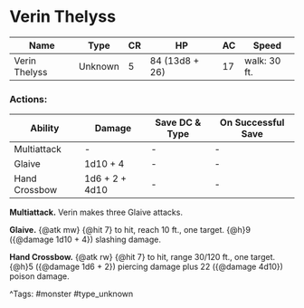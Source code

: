 # Verin Thelyss

| Name | Type | CR | HP | AC | Speed |
|------|------|----|----|----|-------|
| Verin Thelyss | Unknown | 5 | 84 (13d8 + 26) | 17 | walk: 30 ft. |

### Actions:

| Ability | Damage | Save DC & Type | On Successful Save |
|---------|--------|----------------|--------------------|
| Multiattack | - | - | - |
| Glaive | 1d10 + 4 | - | - |
| Hand Crossbow | 1d6 + 2 + 4d10 | - | - |


**Multiattack.** Verin makes three Glaive attacks.

**Glaive.** {@atk mw} {@hit 7} to hit, reach 10 ft., one target. {@h}9 ({@damage 1d10 + 4}) slashing damage.

**Hand Crossbow.** {@atk rw} {@hit 7} to hit, range 30/120 ft., one target. {@h}5 ({@damage 1d6 + 2}) piercing damage plus 22 ({@damage 4d10}) poison damage.

^Tags: #monster #type_unknown